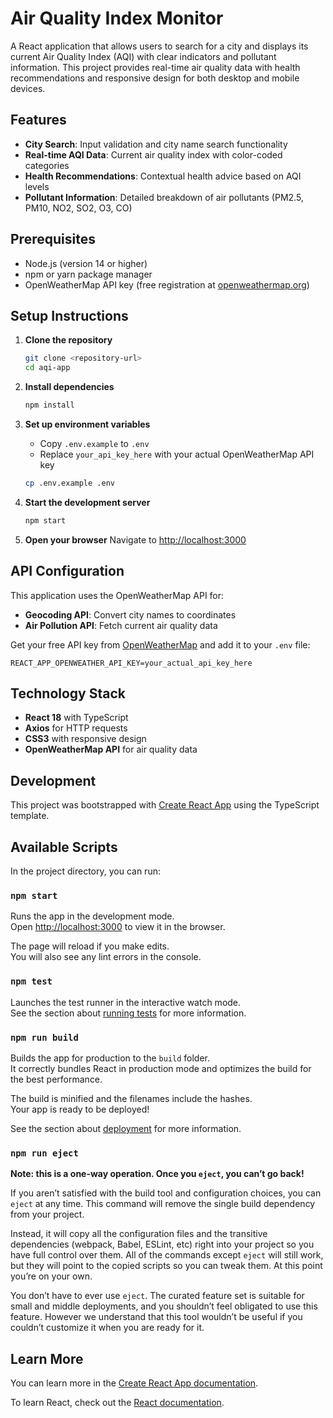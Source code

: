 # Air Quality Index Monitor

A React application that allows users to search for a city and displays its current Air Quality Index (AQI) with clear indicators and pollutant information. This project provides real-time air quality data with health recommendations and responsive design for both desktop and mobile devices.

## Features

- **City Search**: Input validation and city name search functionality
- **Real-time AQI Data**: Current air quality index with color-coded categories
- **Health Recommendations**: Contextual health advice based on AQI levels
- **Pollutant Information**: Detailed breakdown of air pollutants (PM2.5, PM10, NO2, SO2, O3, CO)

## Prerequisites

- Node.js (version 14 or higher)
- npm or yarn package manager
- OpenWeatherMap API key (free registration at [openweathermap.org](https://openweathermap.org/api))

## Setup Instructions

1. **Clone the repository**
   ```bash
   git clone <repository-url>
   cd aqi-app
   ```

2. **Install dependencies**
   ```bash
   npm install
   ```

3. **Set up environment variables**
   - Copy `.env.example` to `.env`
   - Replace `your_api_key_here` with your actual OpenWeatherMap API key
   ```bash
   cp .env.example .env
   ```

4. **Start the development server**
   ```bash
   npm start
   ```

5. **Open your browser**
   Navigate to [http://localhost:3000](http://localhost:3000)

## API Configuration

This application uses the OpenWeatherMap API for:
- **Geocoding API**: Convert city names to coordinates
- **Air Pollution API**: Fetch current air quality data

Get your free API key from [OpenWeatherMap](https://openweathermap.org/api) and add it to your `.env` file:

```
REACT_APP_OPENWEATHER_API_KEY=your_actual_api_key_here
```

## Technology Stack

- **React 18** with TypeScript
- **Axios** for HTTP requests
- **CSS3** with responsive design
- **OpenWeatherMap API** for air quality data

## Development

This project was bootstrapped with [Create React App](https://github.com/facebook/create-react-app) using the TypeScript template.

## Available Scripts

In the project directory, you can run:

### `npm start`

Runs the app in the development mode.\
Open [http://localhost:3000](http://localhost:3000) to view it in the browser.

The page will reload if you make edits.\
You will also see any lint errors in the console.

### `npm test`

Launches the test runner in the interactive watch mode.\
See the section about [running tests](https://facebook.github.io/create-react-app/docs/running-tests) for more information.

### `npm run build`

Builds the app for production to the `build` folder.\
It correctly bundles React in production mode and optimizes the build for the best performance.

The build is minified and the filenames include the hashes.\
Your app is ready to be deployed!

See the section about [deployment](https://facebook.github.io/create-react-app/docs/deployment) for more information.

### `npm run eject`

**Note: this is a one-way operation. Once you `eject`, you can’t go back!**

If you aren’t satisfied with the build tool and configuration choices, you can `eject` at any time. This command will remove the single build dependency from your project.

Instead, it will copy all the configuration files and the transitive dependencies (webpack, Babel, ESLint, etc) right into your project so you have full control over them. All of the commands except `eject` will still work, but they will point to the copied scripts so you can tweak them. At this point you’re on your own.

You don’t have to ever use `eject`. The curated feature set is suitable for small and middle deployments, and you shouldn’t feel obligated to use this feature. However we understand that this tool wouldn’t be useful if you couldn’t customize it when you are ready for it.

## Learn More

You can learn more in the [Create React App documentation](https://facebook.github.io/create-react-app/docs/getting-started).

To learn React, check out the [React documentation](https://reactjs.org/).

